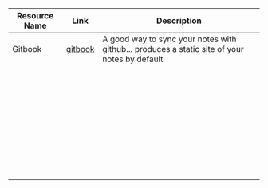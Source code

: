| Resource Name | Link | Description |
|---------------|------|-------------|
|       Gitbook        |  [gitbook](https://app.gitbook.com/invite/potluck-1?invite=-MaZDeZ0Wg4x-K9awBXh)    |       A good way to sync your notes with github... produces a static site of your notes by default      |
|               |      |             |
|               |      |             |
|               |      |             |
|               |      |             |
|               |      |             |
|               |      |             |
|               |      |             |
|               |      |             |
|               |      |             |
|               |      |             |
|               |      |             |
|               |      |             |
|               |      |             |
|               |      |             |
|               |      |             |
|               |      |             |
|               |      |             |
|               |      |             |
|               |      |             |
|               |      |             |
|               |      |             |
|               |      |             |
|               |      |             |
|               |      |             |
|               |      |             |
|               |      |             |
|               |      |             |
|               |      |             |
|               |      |             |
|               |      |             |
|               |      |             |
|               |      |             |
|               |      |             |
|               |      |             |
|               |      |             |
|               |      |             |
|               |      |             |
|               |      |             |
